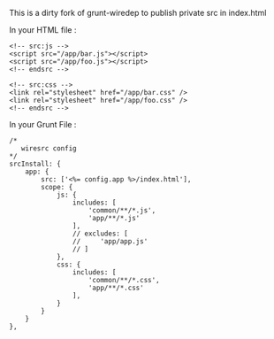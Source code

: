 This is a dirty fork of grunt-wiredep to publish private src in index.html


In your HTML file : 


    <!-- src:js -->
    <script src="/app/bar.js"></script>
    <script src="/app/foo.js"></script>
    <!-- endsrc -->

    <!-- src:css -->
    <link rel="stylesheet" href="/app/bar.css" />
    <link rel="stylesheet" href="/app/foo.css" />
    <!-- endsrc -->


In your Grunt File : 


    /*
       wiresrc config
    */
    srcInstall: {
        app: {
            src: ['<%= config.app %>/index.html'],
            scope: {
                js: {
                    includes: [
                        'common/**/*.js',
                        'app/**/*.js'
                    ],
                    // excludes: [
                    //     'app/app.js'
                    // ]
                },
                css: {
                    includes: [
                        'common/**/*.css',
                        'app/**/*.css'
                    ],
                }
            }
        }
    },
